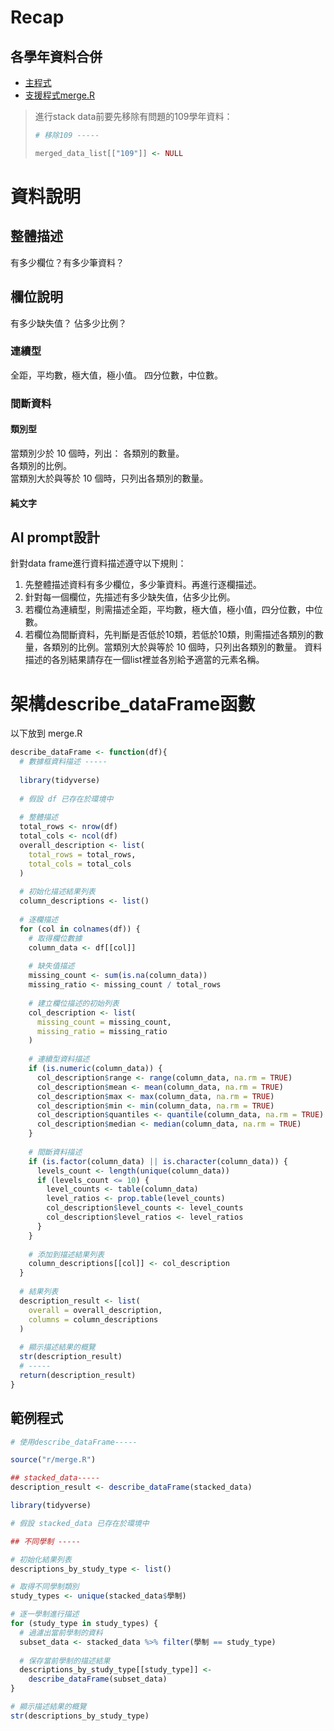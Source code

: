 # Recap

## 各學年資料合併

  - [主程式](./week12.md#範例程式合併多年)  
  - [支援程式merge.R](https://github.com/tpemartin/112-2-R-EE/blob/main/Lecture%20notes/merge.R)
  
> 進行stack data前要先移除有問題的109學年資料：
> ```r
> # 移除109 -----
>
> merged_data_list[["109"]] <- NULL
> ```


# 資料說明

## 整體描述

有多少欄位？有多少筆資料？

## 欄位說明

有多少缺失值？ 佔多少比例？  

### 連續型

全距，平均數，極大值，極小值。
四分位數，中位數。

### 間斷資料

#### 類別型

當類別少於 10 個時，列出：
各類別的數量。  
各類別的比例。  
當類別大於與等於 10 個時，只列出各類別的數量。

#### 純文字


## AI prompt設計

針對data frame進行資料描述遵守以下規則：
1. 先整體描述資料有多少欄位，多少筆資料。再進行逐欄描述。
2. 針對每一個欄位，先描述有多少缺失值，佔多少比例。  
3. 若欄位為連續型，則需描述全距，平均數，極大值，極小值，四分位數，中位數。  
4. 若欄位為間斷資料，先判斷是否低於10類，若低於10類，則需描述各類別的數量，各類別的比例。當類別大於與等於 10 個時，只列出各類別的數量。 
資料描述的各別結果請存在一個list裡並各別給予適當的元素名稱。

# 架構describe_dataFrame函數

以下放到 merge.R   
```r
describe_dataFrame <- function(df){
  # 數據框資料描述 -----
  
  library(tidyverse)
  
  # 假設 df 已存在於環境中
  
  # 整體描述
  total_rows <- nrow(df)
  total_cols <- ncol(df)
  overall_description <- list(
    total_rows = total_rows,
    total_cols = total_cols
  )
  
  # 初始化描述結果列表
  column_descriptions <- list()
  
  # 逐欄描述
  for (col in colnames(df)) {
    # 取得欄位數據
    column_data <- df[[col]]
    
    # 缺失值描述
    missing_count <- sum(is.na(column_data))
    missing_ratio <- missing_count / total_rows
    
    # 建立欄位描述的初始列表
    col_description <- list(
      missing_count = missing_count,
      missing_ratio = missing_ratio
    )
    
    # 連續型資料描述
    if (is.numeric(column_data)) {
      col_description$range <- range(column_data, na.rm = TRUE)
      col_description$mean <- mean(column_data, na.rm = TRUE)
      col_description$max <- max(column_data, na.rm = TRUE)
      col_description$min <- min(column_data, na.rm = TRUE)
      col_description$quantiles <- quantile(column_data, na.rm = TRUE)
      col_description$median <- median(column_data, na.rm = TRUE)
    }
    
    # 間斷資料描述
    if (is.factor(column_data) || is.character(column_data)) {
      levels_count <- length(unique(column_data))
      if (levels_count <= 10) {
        level_counts <- table(column_data)
        level_ratios <- prop.table(level_counts)
        col_description$level_counts <- level_counts
        col_description$level_ratios <- level_ratios
      }
    }
    
    # 添加到描述結果列表
    column_descriptions[[col]] <- col_description
  }
  
  # 結果列表
  description_result <- list(
    overall = overall_description,
    columns = column_descriptions
  )
  
  # 顯示描述結果的概覽
  str(description_result)
  # -----
  return(description_result)
}
```

## 範例程式

```r
# 使用describe_dataFrame-----

source("r/merge.R")

## stacked_data-----
description_result <- describe_dataFrame(stacked_data)

library(tidyverse)

# 假設 stacked_data 已存在於環境中

## 不同學制 -----

# 初始化結果列表
descriptions_by_study_type <- list()

# 取得不同學制類別
study_types <- unique(stacked_data$學制)

# 逐一學制進行描述
for (study_type in study_types) {
  # 過濾出當前學制的資料
  subset_data <- stacked_data %>% filter(學制 == study_type)
  
  # 保存當前學制的描述結果
  descriptions_by_study_type[[study_type]] <- 
    describe_dataFrame(subset_data)
}

# 顯示描述結果的概覽
str(descriptions_by_study_type)
```